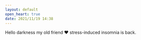```yaml
---
layout: default
open_heart: true
date: 2021/11/19 14:38
---
```


Hello darkness my old friend ♥ stress-induced insomnia is back.
